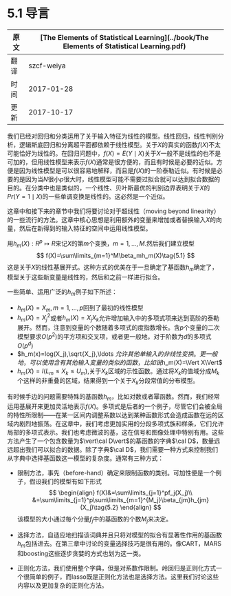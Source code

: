 # 5.1 导言

| 原文   | [The Elements of Statistical Learning](../book/The Elements of Statistical Learning.pdf) |
| ---- | ---------------------------------------- |
| 翻译   | szcf-weiya                               |
| 时间   | 2017-01-28                               |
|更新| 2017-10-17|

我们已经对回归和分类运用了关于输入特征为线性的模型。线性回归，线性判别分析，逻辑斯底回归和分离超平面都依赖于线性模型。关于$X$的真实的函数$f(X)$不太可能恰好为线性的。在回归问题中，$f(X)=E(Y\mid X)$关于$X$一般不是线性的也不是可加的，但用线性模型来表示$f(X)$通常是很方便的，而且有时候是必要的近似。方便是因为线性模型是可以很容易地解释，而且是$f(X)$的一阶泰勒近似。有时候是必要的是因为当$N$很小$p$很大时，线性模型可能不需要过拟合就可以达到拟合数据的目的。在分类中也是类似的，一个线性、贝叶斯最优的判别边界表明关于$X$的$Pr(Y=1\mid X)$的一些单调变换是线性的。这必然是一个近似。

这章中和接下来的章节中我们将要讨论对于超线性（moving beyond linearity）的一些流行的方法。这章中核心思想是利用额外的变量来增加或者替换输入$X$的向量，然后在新得到的输入特征的空间中运用线性模型。

用$h_m(X):R^p\longmapsto R$来记$X$的第$m$个变换，$m=1,\ldots, M.$然后我们建立模型
$$
f(X)=\sum\limits_{m=1}^M\beta_mh_m(X)\tag{5.1}
$$
这是关于$X$的线性基展开式。这种方式的优美在于一旦确定了基函数$h_m$确定了，模型关于这些新变量是线性的，然后和之前一样进行拟合。

一些简单、运用广泛的$h_m$例子如下所述：

- $h_m(X)=X_m,m=1,\ldots,p$回到了最初的线性模型
- $h_m(X)=X_j^2$或者$h_m(X)=X_jX_k$允许增加输入中的多项式项来达到高阶的泰勒展开。然而，注意到变量的个数随着多项式的度指数增长。含$p$个变量的二次模型要求$O(p^2)$的平方项和交叉项，或者更一般地，对于阶数为$d$的多项式$O(p^d)$
- $h_m(x)=log(X_j),\sqrt{X_j},\ldots $允许其他单输入的非线性变换。更一般地，可以使用含有其他输入变量的类似的函数，比如说$h_m(X)=\Vert X\Vert$
- $h_m(X)=I(L_m\le X_k\le U_m)$,关于$X_k$区域的示性函数。通过将$X_k$的值域分成$M_k$个这样的非重叠的区域，结果得到一个关于$X_k$分段常值的分布模型。

有时候手边的问题需要特殊的基函数$h_m$，比如对数或者幂函数。然而，我们经常运用基展开来更加灵活地表示$f(X)$。多项式是后者的一个例子，尽管它们会被全局的特性所限制——在某一区间内调整系数以达到某种函数形式会造成函数在远的区域内剧烈地振荡。在这章中，我们考虑更加实用的分段多项式族和样条，它们允许局部的多项式表示。我们也考虑微波的基，这在信号和图像处理中特别有用。这些方法产生了一个包含数量为$\vert\cal D\vert$的基函数的字典$\cal D$，数量远远超出我们可以拟合的数据。除了字典$\cal D$，我们需要一种方式来控制我们从字典中选择基函数这一模型的复杂度。通常有三种方式：

- 限制方法，事先（before-hand）确定来限制函数的类别。可加性便是一个例子，假设我们的模型有如下形式
  $$
  \begin{align}
  f(X)&=\sum\limits_{j=1}^pf_j(X_j)\\
  &=\sum\limits_{j=1}^p\sum\limits_{m=1}^{M_j}\beta_{jm}h_{jm}(X_j)\tag{5.2}
  \end{align}
  $$
  该模型的大小通过每个分量$f_j$中的基函数的个数$M_j$来决定。

- 选择方法，自适应地扫描该词典并且只将对模型的拟合有显著性作用的基函数$h_m$包括进去。在第三章中讨论的变量选择技巧是很有用的。像CART，MARS和boosting这些逐步贪婪的方式也划为这一类。

- 正则化方法，我们使用整个字典，但是对系数作限制。岭回归是正则化方式一个很简单的例子，而lasso既是正则化方法也是选择方法。这里我们讨论这些内容以及更加复杂的正则化方法。
